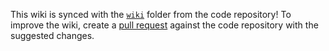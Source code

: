
This wiki is synced with the [`wiki`](https://github.com/jkroepke/openvpn-auth-oauth2/tree/main/wiki) folder from the code repository! To improve the wiki, create a [pull request](https://github.com/jkroepke/openvpn-auth-oauth2/pulls) against the code repository with the suggested changes.
